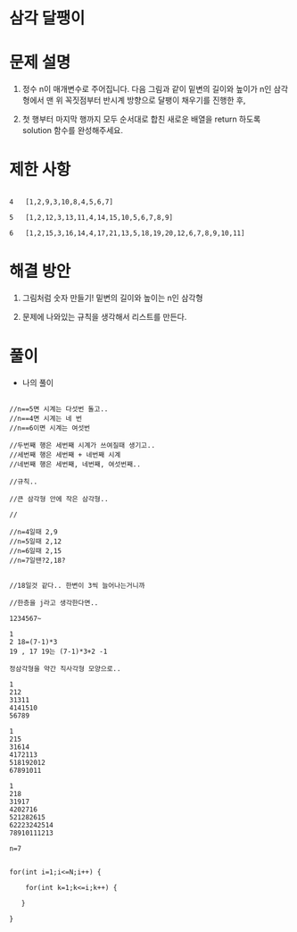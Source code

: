 # 삼각 달팽이

# 문제 설명

1. 정수 n이 매개변수로 주어집니다. 다음 그림과 같이 밑변의 길이와 높이가 n인 삼각형에서 맨 위 꼭짓점부터 반시계 방향으로 달팽이 채우기를 진행한 후, 

2. 첫 행부터 마지막 행까지 모두 순서대로 합친 새로운 배열을 return 하도록 solution 함수를 완성해주세요.

# 제한 사항

```

4	[1,2,9,3,10,8,4,5,6,7]

5	[1,2,12,3,13,11,4,14,15,10,5,6,7,8,9]

6	[1,2,15,3,16,14,4,17,21,13,5,18,19,20,12,6,7,8,9,10,11]

```

# 해결 방안

1. 그림처럼 숫자 만들기! 밑변의 길이와 높이는 n인 삼각형

2. 문제에 나와있는 규칙을 생각해서 리스트를 만든다.

# 풀이

- 나의 풀이

```

//n==5면 시계는 다섯번 돌고..
//n==4면 시계는 네 번 
//n==6이면 시계는 여섯번

//두번째 행은 세번째 시계가 쓰여질때 생기고..
//세번째 행은 세번째 + 네번째 시계
//네번째 행은 세번째, 네번째, 여섯번째..

//규칙..

//큰 삼각형 안에 작은 삼각형..

// 

//n=4일때 2,9
//n=5일때 2,12
//n=6일때 2,15
//n=7일땐?2,18?


//18일것 같다.. 한변이 3씩 늘어나는거니까

//한층을 j라고 생각한다면..

1234567~ 

1
2 18=(7-1)*3
19 , 17 19는 (7-1)*3+2 -1 

정삼각형을 약간 직사각형 모양으로..

1
212
31311
4141510
56789

1
215
31614
4172113
518192012
67891011

1
218
31917
4202716
521282615
62223242514
78910111213

n=7
```

```

for(int i=1;i<=N;i++) {
    
    for(int k=1;k<=i;k++) {
           
   }
    
}

```